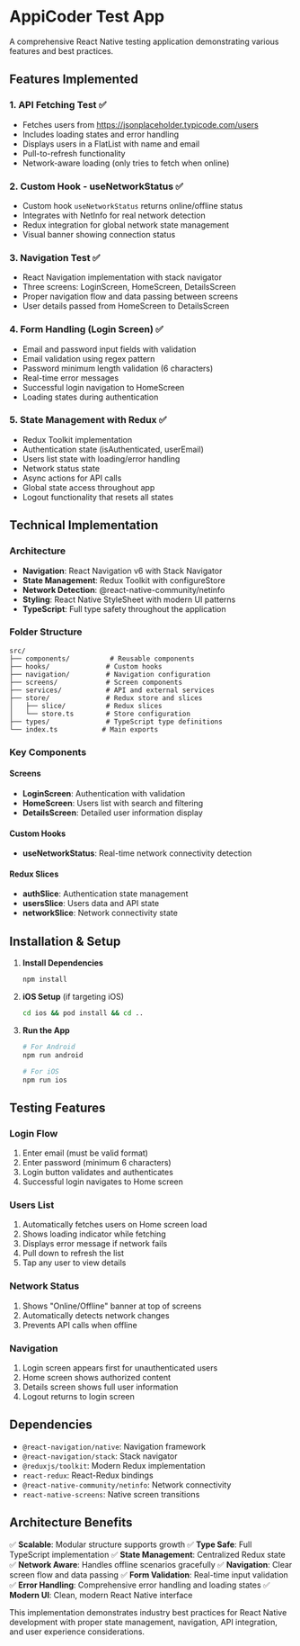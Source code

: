 # AppiCoder Test App

A comprehensive React Native testing application demonstrating various features and best practices.

## Features Implemented

### 1. API Fetching Test ✅
- Fetches users from https://jsonplaceholder.typicode.com/users
- Includes loading states and error handling
- Displays users in a FlatList with name and email
- Pull-to-refresh functionality
- Network-aware loading (only tries to fetch when online)

### 2. Custom Hook - useNetworkStatus ✅
- Custom hook `useNetworkStatus` returns online/offline status
- Integrates with NetInfo for real network detection
- Redux integration for global network state management
- Visual banner showing connection status

### 3. Navigation Test ✅
- React Navigation implementation with stack navigator
- Three screens: LoginScreen, HomeScreen, DetailsScreen
- Proper navigation flow and data passing between screens
- User details passed from HomeScreen to DetailsScreen

### 4. Form Handling (Login Screen) ✅
- Email and password input fields with validation
- Email validation using regex pattern
- Password minimum length validation (6 characters)
- Real-time error messages
- Successful login navigation to HomeScreen
- Loading states during authentication

### 5. State Management with Redux ✅
- Redux Toolkit implementation
- Authentication state (isAuthenticated, userEmail)
- Users list state with loading/error handling
- Network status state
- Async actions for API calls
- Global state access throughout app
- Logout functionality that resets all states

## Technical Implementation

### Architecture
- **Navigation**: React Navigation v6 with Stack Navigator
- **State Management**: Redux Toolkit with configureStore
- **Network Detection**: @react-native-community/netinfo
- **Styling**: React Native StyleSheet with modern UI patterns
- **TypeScript**: Full type safety throughout the application

### Folder Structure
```
src/
├── components/          # Reusable components
├── hooks/              # Custom hooks
├── navigation/         # Navigation configuration
├── screens/            # Screen components
├── services/           # API and external services
├── store/              # Redux store and slices
│   ├── slice/          # Redux slices
│   └── store.ts        # Store configuration
├── types/              # TypeScript type definitions
└── index.ts           # Main exports
```

### Key Components

#### Screens
- **LoginScreen**: Authentication with validation
- **HomeScreen**: Users list with search and filtering
- **DetailsScreen**: Detailed user information display

#### Custom Hooks
- **useNetworkStatus**: Real-time network connectivity detection

#### Redux Slices
- **authSlice**: Authentication state management
- **usersSlice**: Users data and API state
- **networkSlice**: Network connectivity state

## Installation & Setup

1. **Install Dependencies**
   ```bash
   npm install
   ```

2. **iOS Setup** (if targeting iOS)
   ```bash
   cd ios && pod install && cd ..
   ```

3. **Run the App**
   ```bash
   # For Android
   npm run android
   
   # For iOS
   npm run ios
   ```

## Testing Features

### Login Flow
1. Enter email (must be valid format)
2. Enter password (minimum 6 characters)
3. Login button validates and authenticates
4. Successful login navigates to Home screen

### Users List
1. Automatically fetches users on Home screen load
2. Shows loading indicator while fetching
3. Displays error message if network fails
4. Pull down to refresh the list
5. Tap any user to view details

### Network Status
1. Shows "Online/Offline" banner at top of screens
2. Automatically detects network changes
3. Prevents API calls when offline

### Navigation
1. Login screen appears first for unauthenticated users
2. Home screen shows authorized content
3. Details screen shows full user information
4. Logout returns to login screen

## Dependencies

- `@react-navigation/native`: Navigation framework
- `@react-navigation/stack`: Stack navigator
- `@reduxjs/toolkit`: Modern Redux implementation
- `react-redux`: React-Redux bindings
- `@react-native-community/netinfo`: Network connectivity
- `react-native-screens`: Native screen transitions

## Architecture Benefits

✅ **Scalable**: Modular structure supports growth
✅ **Type Safe**: Full TypeScript implementation
✅ **State Management**: Centralized Redux state
✅ **Network Aware**: Handles offline scenarios gracefully
✅ **Navigation**: Clear screen flow and data passing
✅ **Form Validation**: Real-time input validation
✅ **Error Handling**: Comprehensive error handling and loading states
✅ **Modern UI**: Clean, modern React Native interface

This implementation demonstrates industry best practices for React Native development with proper state management, navigation, API integration, and user experience considerations.